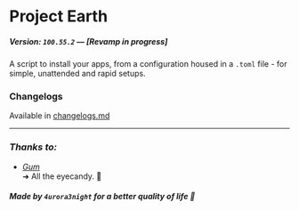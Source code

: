 # Project Earth 
##### Version: `100.55.2` — *[Revamp in progress]*
A script to install your apps, from a configuration housed in a `.toml` file - for simple, unattended and rapid setups. 


### Changelogs 
Available in  [changelogs.md](https://github.com/4urora3night/earth/blob/tera/changelog.md)
	
---
### *Thanks to:*
- [*Gum*](https://github.com/charmbracelet/gum) \
	➜ All the eyecandy. 👀
	
##### Made by `4urora3night` for a better quality of life 🌟

